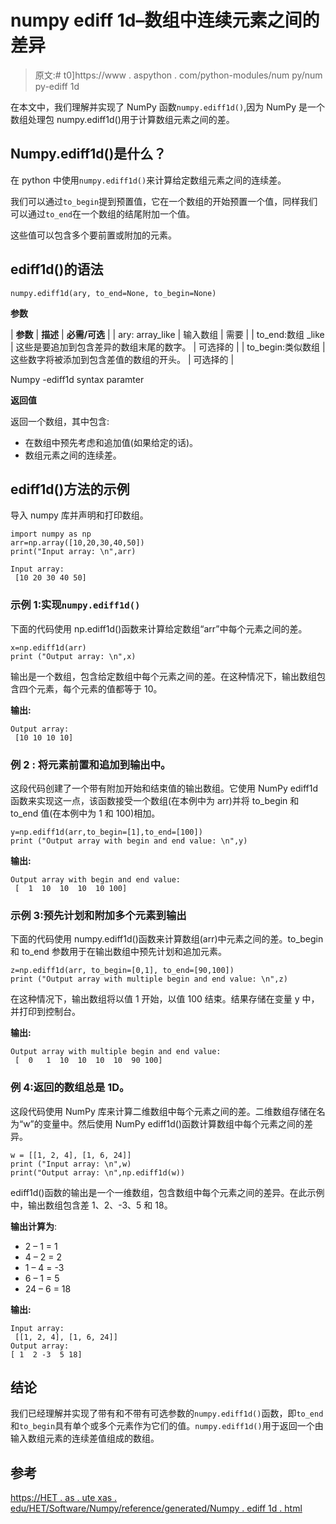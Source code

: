 # numpy ediff 1d–数组中连续元素之间的差异

> 原文:# t0]https://www . aspython . com/python-modules/num py/num py-ediff 1d

在本文中，我们理解并实现了 NumPy 函数`numpy.ediff1d()`,因为 NumPy 是一个数组处理包 numpy.ediff1d()用于计算数组元素之间的差。

## Numpy.ediff1d()是什么？

在 python 中使用`numpy.ediff1d()`来计算给定数组元素之间的连续差。

我们可以通过`to_begin`提到预置值，它在一个数组的开始预置一个值，同样我们可以通过`to_end`在一个数组的结尾附加一个值。

这些值可以包含多个要前置或附加的元素。

## ediff1d()的语法

```
numpy.ediff1d(ary, to_end=None, to_begin=None)

```

**参数**

| **参数** | **描述** | **必需/可选** |
| ary: array_like | 输入数组 | 需要 |
| to_end:数组 _like | 这些是要追加到包含差异的数组末尾的数字。 | 可选择的 |
| to_begin:类似数组 | 这些数字将被添加到包含差值的数组的开头。 | 可选择的 |

Numpy -ediff1d syntax paramter

**返回值**

返回一个数组，其中包含:

*   在数组中预先考虑和追加值(如果给定的话)。
*   数组元素之间的连续差。

## ediff1d()方法的示例

导入 numpy 库并声明和打印数组。

```
import numpy as np
arr=np.array([10,20,30,40,50])
print("Input array: \n",arr)

```

```
Input array:
 [10 20 30 40 50]

```

### 示例 1:实现`numpy.ediff1d()`

下面的代码使用 np.ediff1d()函数来计算给定数组“arr”中每个元素之间的差。

```
x=np.ediff1d(arr)
print ("Output array: \n",x)

```

输出是一个数组，包含给定数组中每个元素之间的差。在这种情况下，输出数组包含四个元素，每个元素的值都等于 10。

**输出:**

```
Output array:
 [10 10 10 10]

```

### 例 2 **:** 将元素前置和追加到输出中。

这段代码创建了一个带有附加开始和结束值的输出数组。它使用 NumPy ediff1d 函数来实现这一点，该函数接受一个数组(在本例中为 arr)并将 to_begin 和 to_end 值(在本例中为 1 和 100)相加。

```
y=np.ediff1d(arr,to_begin=[1],to_end=[100])
print ("Output array with begin and end value: \n",y)

```

**输出:**

```
Output array with begin and end value:
 [  1  10  10  10  10 100]

```

### 示例 3:预先计划和附加多个元素到输出

下面的代码使用 numpy.ediff1d()函数来计算数组(arr)中元素之间的差。to_begin 和 to_end 参数用于在输出数组中预先计划和追加元素。

```
z=np.ediff1d(arr, to_begin=[0,1], to_end=[90,100])
print ("Output array with multiple begin and end value: \n",z)

```

在这种情况下，输出数组将以值 1 开始，以值 100 结束。结果存储在变量 y 中，并打印到控制台。

**输出:**

```
Output array with multiple begin and end value:
 [  0   1  10  10  10  10  90 100]

```

### 例 4:返回的数组总是 1D。

这段代码使用 NumPy 库来计算二维数组中每个元素之间的差。二维数组存储在名为“w”的变量中。然后使用 NumPy ediff1d()函数计算数组中每个元素之间的差异。

```
w = [[1, 2, 4], [1, 6, 24]]
print ("Input array: \n",w)
print("Output array: \n",np.ediff1d(w))

```

ediff1d()函数的输出是一个一维数组，包含数组中每个元素之间的差异。在此示例中，输出数组包含差 1、2、-3、5 和 18。

**输出计算为**:

*   2 – 1 = 1
*   4 – 2 = 2
*   1 – 4 = -3
*   6 – 1 = 5
*   24 – 6 = 18

**输出:**

```
Input array:
 [[1, 2, 4], [1, 6, 24]]
Output array:
[ 1  2 -3  5 18]

```

## 结论

我们已经理解并实现了带有和不带有可选参数的`numpy.ediff1d()`函数，即`to_end`和`to_begin`具有单个或多个元素作为它们的值。`numpy.ediff1d()`用于返回一个由输入数组元素的连续差值组成的数组。

## 参考

[https://HET . as . ute xas . edu/HET/Software/Numpy/reference/generated/Numpy . ediff 1d . html](https://het.as.utexas.edu/HET/Software/Numpy/reference/generated/numpy.ediff1d.html)